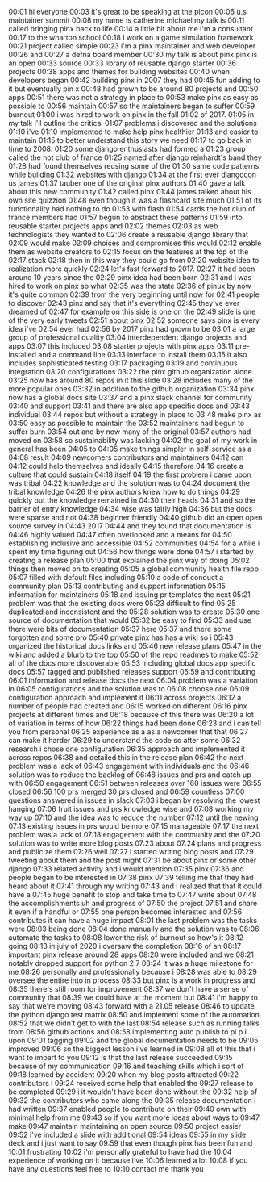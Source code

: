 00:01
hi everyone
00:03
it's great to be speaking at the picon
00:06
u.s maintainer summit
00:08
my name is catherine michael my talk is
00:11
called bringing pinx back to life
00:14
a little bit about me i'm a consultant
00:17
to the wharton school
00:18
i work on a game simulation framework
00:21
project called simple
00:23
i'm a pinx maintainer and web developer
00:26
and
00:27
a defna board member
00:30
my talk is about pinx pinx is an open
00:33
source
00:33
library of reusable django starter
00:36
projects
00:38
apps and themes for building websites
00:40
when developers began
00:42
building pinx in 2007 they had
00:45
fun adding to it but eventually pin x
00:48
had grown to be around 80 projects and
00:50
apps
00:51
there was not a strategy in place to
00:53
make pinx as easy as possible to
00:56
maintain
00:57
so the maintainers began to suffer
00:59
burnout
01:00
i was hired to work on pinx in the fall
01:02
of 2017.
01:05
in my talk i'll outline the critical
01:07
problems i discovered and the solutions
01:10
i've
01:10
implemented to make help pinx healthier
01:13
and easier to maintain
01:15
to better understand this story we need
01:17
to go back in time to 2008.
01:20
some django enthusiasts had formed a
01:23
group called the hot club of france
01:25
named after django reinhardt's band they
01:28
had found themselves reusing some of the
01:30
same code patterns while building
01:32
websites with django
01:34
at the first ever djangocon us james
01:37
tauber one of the original pinx authors
01:40
gave a talk about this new community
01:42
called pinx
01:44
james talked about his own site quizzion
01:48
even though it was a flashcard site much
01:51
of its functionality had nothing to do
01:53
with flash
01:54
cards the hot club of france members had
01:57
begun to abstract these patterns
01:59
into reusable starter projects apps and
02:02
themes
02:03
as web technologists they wanted to
02:06
create a reusable django library that
02:09
would make
02:09
choices and compromises this would
02:12
enable them as website creators to
02:15
focus on the features at the top of the
02:17
stack
02:18
then in this way they could go from
02:20
website idea to realization more quickly
02:24
let's fast forward to 2017.
02:27
it had been around 10 years since the
02:29
pinx idea had been born
02:31
and i was hired to work on pinx so what
02:35
was the state
02:36
of pinux by now it's quite common
02:39
from the very beginning until now for
02:41
people to discover
02:43
pinx and say that it's everything
02:45
they've ever dreamed of
02:47
for example on this side is one on the
02:49
slide is one of the very early tweets
02:51
about pinx
02:52
someone says pinx is every idea i've
02:54
ever had
02:56
by 2017 pinx had grown to be
03:01
a large group of professional quality
03:04
interdependent django projects and apps
03:07
this included
03:08
starter projects with pinx apps
03:11
pre-installed and a command line
03:13
interface to install them
03:15
it also includes sophisticated testing
03:17
packaging
03:19
and continuous integration
03:20
configurations
03:22
the pinx github organization alone
03:25
now has around 80 repos in it this slide
03:28
includes many of the more popular ones
03:32
in addition to the github organization
03:34
pinx now has a global docs site
03:37
and a pinx slack channel for community
03:40
and support
03:41
and there are also app specific docs and
03:43
individual
03:44
repos but without a strategy in place to
03:48
make pinx as
03:50
easy as possible to maintain the
03:52
maintainers had begun to suffer burn
03:54
out and by now many of the original
03:57
authors had moved on
03:58
so sustainability was lacking
04:02
the goal of my work in general has been
04:05
to
04:05
make things simpler in self-service as a
04:08
result
04:09
newcomers contributors and maintainers
04:12
can
04:12
could help themselves and ideally
04:15
therefore
04:16
create a culture that could sustain
04:18
itself
04:19
the first problem i came upon was tribal
04:22
knowledge and the solution was to
04:24
document the tribal knowledge
04:26
the pinx authors knew how to do things
04:29
quickly but the knowledge remained in
04:30
their heads
04:31
and so the barrier of entry knowledge
04:34
wise was fairly high
04:36
but the docs were sparse and not
04:38
beginner friendly
04:40
github did an open open source survey in
04:43
2017
04:44
and they found that documentation is
04:46
highly valued
04:47
often overlooked and a means for
04:50
establishing inclusive and accessible
04:52
communities
04:54
for a while i spent my time figuring out
04:56
how things were done
04:57
i started by creating a release plan
05:00
that explained the pinx way of doing
05:02
things then moved on to creating
05:05
a global community health file repo
05:07
filled with default files including
05:10
a code of conduct a community plan
05:13
contributing and support information
05:15
information for maintainers
05:18
and issuing pr templates the next
05:21
problem was that the existing docs were
05:23
difficult to find
05:25
duplicated and inconsistent and the
05:28
solution was to create
05:30
one source of documentation that would
05:32
be easy to find
05:33
and use there were bits of documentation
05:37
here
05:37
and there some forgotten and some pro
05:40
private pinx has has a wiki so i
05:43
organized the historical docs links and
05:46
new release plans
05:47
in the wiki and added a blurb to the top
05:50
of the repo readmes to make
05:52
all of the docs more discoverable
05:53
including global docs app specific docs
05:57
tagged and published releases support
05:59
and contributing
06:01
information and release docs the next
06:04
problem was a variation in
06:05
configurations and the solution was to
06:08
choose one
06:09
configuration approach and implement it
06:11
across projects
06:12
a number of people had created and
06:15
worked on different
06:16
pinx projects at different times and
06:18
because of this there was
06:20
a lot of variation in terms of how
06:22
things had been done
06:23
and i can tell you from personal
06:25
experience as a as a newcomer that that
06:27
can make it harder
06:29
to understand the code so after some
06:32
research i chose one configuration
06:35
approach and implemented it across repos
06:38
and detailed this in the release plan
06:42
the next problem was a lack of
06:43
engagement with individuals and the
06:46
solution was to reduce the backlog of
06:48
issues and prs and catch up with
06:50
engagement
06:51
between releases over 160 issues were
06:55
closed
06:56
100 prs merged 30 prs closed and
06:59
countless
07:00
questions answered in issues in slack
07:03
i began by resolving the lowest hanging
07:06
fruit issues and prs knowledge wise and
07:08
working my way up
07:10
and the idea was to reduce the number
07:12
until the newing
07:13
existing issues in prs would be more
07:15
manageable
07:17
the next problem was a lack of
07:18
engagement with the community and the
07:20
solution was to write more blog posts
07:23
about
07:24
plans and progress and publicize them
07:26
well
07:27
i started writing blog posts and
07:29
tweeting about them and the post might
07:31
be about pinx or some other django
07:33
related activity and i would mention
07:35
pinx
07:36
and people began to be interested in
07:38
pinx
07:39
telling me that they had heard about it
07:41
through my writing
07:43
and i realized that that it could have a
07:45
huge benefit to stop and take time to
07:47
write about
07:48
the accomplishments uh and progress of
07:50
the project
07:51
and share it even if a handful or
07:55
one person becomes interested and
07:56
contributes it can have a huge impact
08:01
the last problem was the tasks were
08:03
being done
08:04
done manually and the solution was to
08:06
automate the tasks to
08:08
lower the risk of burnout so how's it
08:12
going
08:13
in july of 2020 i oversaw the completion
08:16
of an
08:17
important pinx release around 28 apps
08:20
were included and we
08:21
notably dropped support for python 2.7
08:24
it was a huge milestone for me
08:26
personally and professionally because i
08:28
was able to
08:29
oversee the entire into in process
08:33
but pinx is a work in progress and
08:35
there's still room for improvement
08:37
we don't have a sense of community that
08:39
we could have at the moment but
08:41
i'm happy to say that we're moving
08:43
forward with a 21.05 release
08:46
to update the python django test matrix
08:50
and implement some of the automation
08:52
that we didn't get to with the last
08:54
release such as running talks from
08:56
github actions and
08:58
implementing auto publish to pi p i upon
09:01
tagging
09:02
and the global documentation needs to be
09:05
improved
09:06
so the biggest lesson i've learned in
09:08
all of this that i want to impart to you
09:12
is that the last release succeeded
09:15
because of my communication
09:16
and teaching skills which i sort of
09:18
learned by accident
09:20
when my blog posts attracted
09:22
contributors i
09:24
received some help that enabled the
09:27
release to be completed
09:29
i it wouldn't have been done without the
09:32
help of
09:32
the contributors who came along the
09:35
release documentation i had written
09:37
enabled people to contribute on their
09:40
own with minimal help from me
09:43
so if you want more ideas about ways to
09:47
make
09:47
maintain maintaining an open source
09:50
project easier
09:52
i've included a slide with additional
09:54
ideas
09:55
in my slide deck and i just want to say
09:59
that even though pinx has been fun and
10:01
frustrating
10:02
i'm personally grateful to have had the
10:04
experience of working on it because i've
10:06
learned a lot
10:08
if you have any questions feel free to
10:10
contact me thank you
